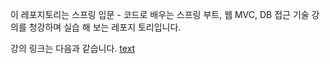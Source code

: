 이 레포지토리는 스프링 입문 - 코드로 배우는 스프링 부트, 웹 MVC, DB 접근 기술 강의를 청강하며 실습 해 보는 레포지 토리입니다. 

강의 링크는 다음과 같습니다. 
[text](https://www.inflearn.com/course/%EC%8A%A4%ED%94%84%EB%A7%81-%EC%9E%85%EB%AC%B8-%EC%8A%A4%ED%94%84%EB%A7%81%EB%B6%80%ED%8A%B8)